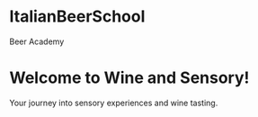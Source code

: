 # ItalianBeerSchool
Beer Academy
<!DOCTYPE html>
<html lang="en">
<head>
    <meta charset="UTF-8">
    <meta name="viewport" content="width=device-width, initial-scale=1.0">
    <title>Wine and Sensory</title>
    <link rel="stylesheet" href="style.css">
</head>
<body>
    <h1>Welcome to Wine and Sensory!</h1>
    <p>Your journey into sensory experiences and wine tasting.</p>
</body>
</html>
